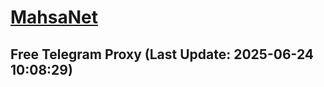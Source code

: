 
# [MahsaNet](https://t.me/mahsa_net)
## Free Telegram Proxy (Last Update: 2025-06-24 10:08:29)

    